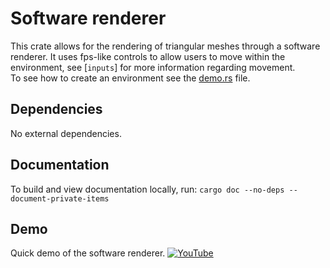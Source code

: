 # Software renderer

This crate allows for the rendering of triangular meshes through a software renderer. It uses fps-like controls to allow users to move within the environment, see [`inputs`] for more information regarding movement.  
To see how to create an environment  see the [demo.rs](src/bin/demo.rs) file.


## Dependencies

No external dependencies.


## Documentation

To build and view documentation locally, run: ```cargo doc --no-deps --document-private-items```  


## Demo
Quick demo of the software renderer.
[![YouTube](https://i.ytimg.com/vi/0UkRbKPa0mg/maxresdefault.jpg?sqp=-oaymwEmCIAKENAF8quKqQMa8AEB-AHYCYAC0AWKAgwIABABGGQgZChkMA8=&rs=AOn4CLBrGmMxIkpknoLA_Qrx2ZkIq5Krkg)](https://youtu.be/0UkRbKPa0mg?si=xyOxwWrvKmOm97oq)
